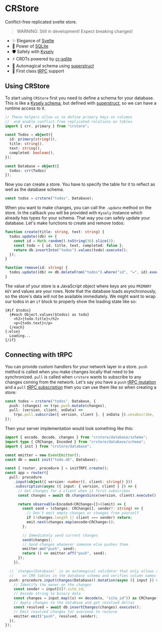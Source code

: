 # CRStore

Conflict-free replicated svelte store. 

> WARNING: Still in development! Expect breaking changes!

- ✨ Elegance of [Svelte](https://svelte.dev/)
- 💪 Power of [SQLite](https://www.sqlite.org/index.html)
- 🛡️ Safety with [Kysely](https://github.com/koskimas/kysely)
- ⚡ CRDTs powered by [cr-sqlite](https://github.com/vlcn-io/cr-sqlite)
- 🔮 Automagical schema using [superstruct](https://github.com/ianstormtaylor/superstruct)
- 🤝 First class [tRPC](https://github.com/trpc/trpc) support

## Using CRStore

To start using `CRStore` first you need to define a schema for your database. This is like a [Kysely schema](https://github.com/koskimas/kysely/blob/master/recipes/schemas.md), but defined with [superstruct](https://github.com/ianstormtaylor/superstruct), so we can have a runtime access to it. 
```ts
// These helpers allow us to define primary keys on columns
//  and enable conflict-free replicated relations on tables
import { crr, primary } from "crstore";

const Todos = object({
  id: primary(string()),
  title: string(),
  text: string(),
  completed: boolean(),
});

const Database = object({ 
  todos: crr(Todos) 
});
```

Now you can create a store. You have to specify the table for it to reflect as well as the database schema.
```ts
const todos = crstore("todos", Database);
```

When you want to make changes, you can call the `.update` method on the store. In the callback you will be provided with `Kysely` instance which already has types for your schema. That way you can safely update your database. Let's make functions to create and remove todos:
```ts
function create(title: string, text: string) {
  todos.update((db) => {
    const id = Math.random().toString(36).slice(2);
    const todo = { id, title, text, completed: false };
    return db.insertInto("todos").values(todo).execute();
  });
}

function remove(id: string) {
  todos.update((db) => db.deleteFrom("todos").where("id", "=", id).execute());
}
```

The value of your store is a JavaScript object where keys are you `PRIMARY KEY` and values are your rows. Note that the database loads asynchronously, so the store's data will not be available immediately. We might want to wrap our todos in an `if` block to properly show the loading state like so:
```svelte
{#if $todos}
  {#each Object.values($todos) as todo}
    <h2>{todo.title}</h2>
    <p>{todo.text}</p>
  {/each}
{:else}
  Loading...
{/if}
```

## Connecting with tRPC

You can provide custom handlers for your network layer in a store. `push` method is called when you make changes locally that need to be synchronized. `pull` is called when `crstore` wants to subscribe to any changes coming from the network. Let's say you have a `push` [tRPC mutation](https://trpc.io/docs/quickstart) and a `pull` [tRPC subscription](https://trpc.io/docs/subscriptions) then you can use them like so when creating a store:
```ts
const todos = crstore("todos", Database, {
  push: (changes) => trpc.push.mutate(changes),
  pull: (version, client, onData) =>
    trpc.pull.subscribe({ version, client }, { onData }).unsubscribe,
});
```

Then your server implementation would look something like this:
```ts
import { encode, decode, changes } from "crstore/database/schema";
import type { CRChange, Encoded } from "crstore/database/schema";
import { init } from "crstore/database";

const emitter = new EventEmitter();
const db = await init("todo.db", Database);

const { router, procedure } = initTRPC.create();
const app = router({
  pull: procedure
    .input(object({ version: number(), client: string() }))
    .subscription(async ({ input: { version, client } }) => {
      // Get changes for a client when it first subscribes
      const changes = await db.changesSince(version, client).execute();

      return observable<Encoded<CRChange>[]>((emit) => {
        const send = (changes: CRChange[], sender?: string) => {
          // Don't emit empty changes or changes from yourself
          if (!changes.length || client === sender) return;
          emit.next(changes.map(encode<CRChange>));
        };

        // Immediately send current changes
        send(changes);
        // Send changes whenever someone else pushes them
        emitter.on("push", send);
        return () => emitter.off("push", send);
      });
    }),

  // `changes(Database)` is an automagical validator that only allows changes
  //    on CRR tables in the database schema and verifies column names
  push: procedure.input(changes(Database)).mutation(async ({ input }) => {
    // Identify the owner on the changes
    const sender = input[0]?.site_id;
    // Decode string to binary data
    const changes = input.map((x) => decode(x, "site_id")) as CRChange[];
    // Apply changes to the database and get resolved deltas
    const resolved = await db.insertChanges(changes).execute();
    // Emit resolved changes for everyone to receive
    emitter.emit("push", resolved, sender);
  }),
});
```